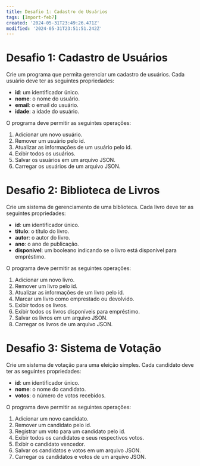 ```yaml
---
title: Desafio 1꞉ Cadastro de Usuários
tags: [Import-feb7]
created: '2024-05-31T23:49:26.471Z'
modified: '2024-05-31T23:51:51.242Z'
---
```


# Desafio 1: Cadastro de Usuários
Crie um programa que permita gerenciar um cadastro de usuários. Cada usuário deve ter as seguintes propriedades:

- **id**: um identificador único.
- **nome**: o nome do usuário.
- **email**: o email do usuário.
- **idade**: a idade do usuário.

O programa deve permitir as seguintes operações:

1. Adicionar um novo usuário.
2. Remover um usuário pelo id.
3. Atualizar as informações de um usuário pelo id.
4. Exibir todos os usuários.
5. Salvar os usuários em um arquivo JSON.
6. Carregar os usuários de um arquivo JSON.

# Desafio 2: Biblioteca de Livros
Crie um sistema de gerenciamento de uma biblioteca. Cada livro deve ter as seguintes propriedades:

- **id**: um identificador único.
- **titulo**: o título do livro.
- **autor**: o autor do livro.
- **ano**: o ano de publicação.
- **disponivel**: um booleano indicando se o livro está disponível para empréstimo.

O programa deve permitir as seguintes operações:

1. Adicionar um novo livro.
2. Remover um livro pelo id.
3. Atualizar as informações de um livro pelo id.
4. Marcar um livro como emprestado ou devolvido.
5. Exibir todos os livros.
6. Exibir todos os livros disponíveis para empréstimo.
7. Salvar os livros em um arquivo JSON.
8. Carregar os livros de um arquivo JSON.

# Desafio 3: Sistema de Votação
Crie um sistema de votação para uma eleição simples. Cada candidato deve ter as seguintes propriedades:

- **id**: um identificador único.
- **nome**: o nome do candidato.
- **votos**: o número de votos recebidos.

O programa deve permitir as seguintes operações:

1. Adicionar um novo candidato.
2. Remover um candidato pelo id.
3. Registrar um voto para um candidato pelo id.
4. Exibir todos os candidatos e seus respectivos votos.
5. Exibir o candidato vencedor.
6. Salvar os candidatos e votos em um arquivo JSON.
7. Carregar os candidatos e votos de um arquivo JSON.

